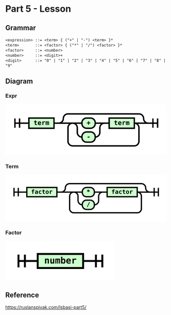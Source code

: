 # Part 5 - Lesson

## Grammar

```ebnf
<expression> ::= <term> { ("+" | "-") <term> }*
<term>       ::= <factor> { ("*" | "/") <factor> }*
<factor>     ::= <number>
<number>     ::= <digit>+
<digit>      ::= "0" | "1" | "2" | "3" | "4" | "5" | "6" | "7" | "8" | "9"
```

## Diagram

### Expr

![](diagram1.svg)

### Term

![](diagram2.svg)

### Factor

![](diagram3.svg)

## Reference

https://ruslanspivak.com/lsbasi-part5/
